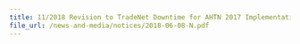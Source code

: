 ```yaml
---
title: 11/2018 Revision to TradeNet Downtime for AHTN 2017 Implementation 
file_url: /news-and-media/notices/2018-06-08-N.pdf
---
```

